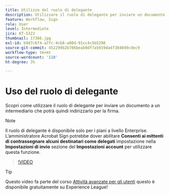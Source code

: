 ```yaml
---
title: Utilizzo del ruolo di delegante
description: Utilizzare il ruolo di delegante per inviare un documento a un intermediario che potrà quindi inoltrarlo per la firma
feature: Workflow, Sign
role: User
level: Intermediate
jira: KT-5322
thumbnail: 17366.jpg
exl-id: b9d7c6f4-a7fc-4cb8-a80d-91cc4c5b5298
source-git-commit: 452299b2b786beab9df7a5019da4f3840d9cdec9
workflow-type: tm+mt
source-wordcount: '110'
ht-degree: 3%

---
```


# Uso del ruolo di delegante

Scopri come utilizzare il ruolo di delegante per inviare un documento a un intermediario che potrà quindi indirizzarlo per la firma.

>[!NOTE]
>
>Il ruolo di delegante è disponibile solo per i piani a livello Enterprise. L’amministratore Acrobat Sign potrebbe dover abilitare **Consenti ai mittenti di contrassegnare alcuni destinatari come delegati** impostazione nella **Impostazioni di invio** sezione del **Impostazioni account** per utilizzare questa funzione.

>[!VIDEO](https://video.tv.adobe.com/v/343621?quality=12&learn=on&hidetitle=true)

>[!TIP]
>
>Questo video fa parte del corso [Attività avanzate per gli utenti](https://experienceleague.adobe.com/?recommended=Sign-U-1-2020.3) questo è disponibile gratuitamente su Experience League!
